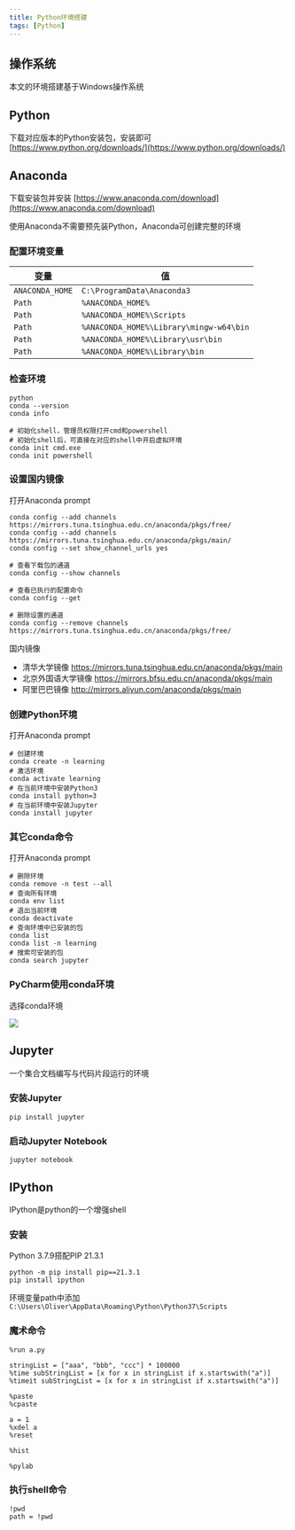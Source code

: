 ```yaml
---
title: Python环境搭建
tags: [Python]
---
```


## 操作系统

本文的环境搭建基于Windows操作系统

## Python

下载对应版本的Python安装包，安装即可
[https://www.python.org/downloads/](https://www.python.org/downloads/)

## Anaconda

下载安装包并安装
[https://www.anaconda.com/download](https://www.anaconda.com/download)

使用Anaconda不需要预先装Python，Anaconda可创建完整的环境

### 配置环境变量

| 变量            | 值                                      |
| --------------- | --------------------------------------- |
| `ANACONDA_HOME` | `C:\ProgramData\Anaconda3`              |
| `Path`          | `%ANACONDA_HOME%`                       |
| `Path`          | `%ANACONDA_HOME%\Scripts`               |
| `Path`          | `%ANACONDA_HOME%\Library\mingw-w64\bin` |
| `Path`          | `%ANACONDA_HOME%\Library\usr\bin`       |
| `Path`          | `%ANACONDA_HOME%\Library\bin`                                        |

### 检查环境

```shell
python
conda --version
conda info

# 初始化shell，管理员权限打开cmd和powershell
# 初始化shell后，可直接在对应的shell中开启虚拟环境
conda init cmd.exe
conda init powershell
```

### 设置国内镜像

打开Anaconda prompt

```shell
conda config --add channels https://mirrors.tuna.tsinghua.edu.cn/anaconda/pkgs/free/
conda config --add channels https://mirrors.tuna.tsinghua.edu.cn/anaconda/pkgs/main/
conda config --set show_channel_urls yes

# 查看下载包的通道
conda config --show channels

# 查看已执行的配置命令
conda config --get

# 删除设置的通道
conda config --remove channels https://mirrors.tuna.tsinghua.edu.cn/anaconda/pkgs/free/
```

国内镜像
* 清华大学镜像 https://mirrors.tuna.tsinghua.edu.cn/anaconda/pkgs/main
* 北京外国语大学镜像 https://mirrors.bfsu.edu.cn/anaconda/pkgs/main
* 阿里巴巴镜像 http://mirrors.aliyun.com/anaconda/pkgs/main

### 创建Python环境


打开Anaconda prompt

```shell
# 创建环境
conda create -n learning
# 激活环境
conda activate learning
# 在当前环境中安装Python3
conda install python=3
# 在当前环境中安装Jupyter
conda install jupyter
```

### 其它conda命令

打开Anaconda prompt

```shell
# 删除环境
conda remove -n test --all
# 查询所有环境
conda env list
# 退出当前环境
conda deactivate
# 查询环境中已安装的包
conda list
conda list -n learning
# 搜索可安装的包
conda search jupyter
```

### PyCharm使用conda环境

选择conda环境

![](https://oliver-blog.oss-cn-shenzhen.aliyuncs.com/20221128223158.png)

## Jupyter

一个集合文档编写与代码片段运行的环境

### 安装Jupyter

```shell
pip install jupyter
```

### 启动Jupyter Notebook

```shell
jupyter notebook
```

## IPython

IPython是python的一个增强shell

### 安装

Python 3.7.9搭配PIP 21.3.1

```shell
python -m pip install pip==21.3.1
pip install ipython
```

环境变量path中添加`C:\Users\Oliver\AppData\Roaming\Python\Python37\Scripts`

### 魔术命令

```shell
%run a.py

stringList = ["aaa", "bbb", "ccc"] * 100000
%time subStringList = [x for x in stringList if x.startswith("a")]
%timeit subStringList = [x for x in stringList if x.startswith("a")]

%paste
%cpaste

a = 1
%xdel a
%reset

%hist

%pylab
```

### 执行shell命令

```shell
!pwd
path = !pwd
```